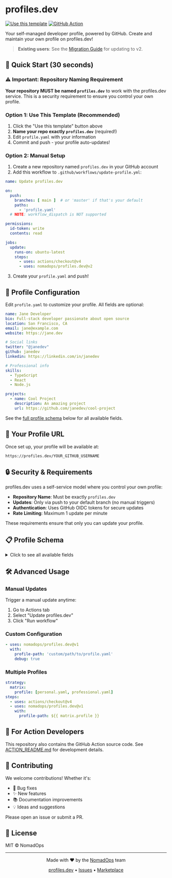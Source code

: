 # profiles.dev

[![Use this template](https://img.shields.io/badge/Use%20this%20template-2ea44f?style=for-the-badge)](https://github.com/nomadops/profiles.dev/generate)
[![GitHub Action](https://img.shields.io/badge/GitHub%20Action-profiles.dev-blue?style=for-the-badge&logo=github-actions)](https://github.com/marketplace/actions/update-profiles-dev)

Your self-managed developer profile, powered by GitHub. Create and maintain your own profile on profiles.dev!

> **Existing users**: See the [Migration Guide](MIGRATION.md) for updating to v2.

## 🚀 Quick Start (30 seconds)

### ⚠️ Important: Repository Naming Requirement

**Your repository MUST be named `profiles.dev`** to work with the profiles.dev service. This is a security requirement to ensure you control your own profile.

### Option 1: Use This Template (Recommended)

1. Click the "Use this template" button above
2. **Name your repo exactly `profiles.dev`** (required!)
3. Edit `profile.yaml` with your information
4. Commit and push - your profile auto-updates!

### Option 2: Manual Setup

1. Create a new repository named `profiles.dev` in your GitHub account
2. Add this workflow to `.github/workflows/update-profile.yml`:

```yaml
name: Update profiles.dev

on:
  push:
    branches: [ main ]  # or 'master' if that's your default
    paths:
      - 'profile.yaml'
  # NOTE: workflow_dispatch is NOT supported

permissions:
  id-token: write
  contents: read

jobs:
  update:
    runs-on: ubuntu-latest
    steps:
      - uses: actions/checkout@v4
      - uses: nomadops/profiles.dev@v2
```

3. Create your `profile.yaml` and push!

## 📝 Profile Configuration

Edit `profile.yaml` to customize your profile. All fields are optional:

```yaml
name: Jane Developer
bio: Full-stack developer passionate about open source
location: San Francisco, CA
email: jane@example.com
website: https://jane.dev

# Social links
twitter: "@janedev"
github: janedev
linkedin: https://linkedin.com/in/janedev

# Professional info
skills:
  - TypeScript
  - React
  - Node.js

projects:
  - name: Cool Project
    description: An amazing project
    url: https://github.com/janedev/cool-project
```

See the [full profile schema](#profile-schema) below for all available fields.

## 🎨 Your Profile URL

Once set up, your profile will be available at:

```
https://profiles.dev/YOUR_GITHUB_USERNAME
```

## 🔒 Security & Requirements

profiles.dev uses a self-service model where you control your own profile:

- **Repository Name**: Must be exactly `profiles.dev`
- **Updates**: Only via push to your default branch (no manual triggers)
- **Authentication**: Uses GitHub OIDC tokens for secure updates
- **Rate Limiting**: Maximum 1 update per minute

These requirements ensure that only you can update your profile.

## 📋 Profile Schema

<details>
<summary>Click to see all available fields</summary>

### Basic Information
- `name` - Your display name
- `bio` - Brief description about yourself
- `company` - Current company/organization
- `location` - Your location
- `email` - Contact email
- `website` - Personal website

### Social Links
- `twitter` - Twitter/X handle or URL
- `github` - GitHub username
- `linkedin` - LinkedIn profile URL

### Professional
- `skills` - Array of skills
- `languages` - Array of languages

### Projects
Array of projects with:
- `name` (required)
- `description`
- `url`
- `role`

### Experience
Array of work experiences with:
- `company` (required)
- `position` (required)
- `duration`
- `description`

### Education
Array of education with:
- `institution` (required)
- `degree`
- `field`
- `year`

### Certifications
Array of certifications with:
- `name` (required)
- `issuer`
- `year`
- `url`

</details>

## 🛠️ Advanced Usage

### Manual Updates

Trigger a manual update anytime:

1. Go to Actions tab
2. Select "Update profiles.dev"
3. Click "Run workflow"

### Custom Configuration

```yaml
- uses: nomadops/profiles.dev@v1
  with:
    profile-path: 'custom/path/to/profile.yaml'
    debug: true
```

### Multiple Profiles

```yaml
strategy:
  matrix:
    profile: [personal.yaml, professional.yaml]
steps:
  - uses: actions/checkout@v4
  - uses: nomadops/profiles.dev@v1
    with:
      profile-path: ${{ matrix.profile }}
```

## 🔧 For Action Developers

This repository also contains the GitHub Action source code. See [ACTION_README.md](ACTION_README.md) for development details.

## 🤝 Contributing

We welcome contributions! Whether it's:
- 🐛 Bug fixes
- ✨ New features
- 📚 Documentation improvements
- 💡 Ideas and suggestions

Please open an issue or submit a PR.

## 📜 License

MIT © NomadOps

---

<p align="center">
  Made with ❤️ by the <a href="https://github.com/nomadops">NomadOps</a> team
</p>

<p align="center">
  <a href="https://profiles.dev">profiles.dev</a> •
  <a href="https://github.com/nomadops/profiles.dev/issues">Issues</a> •
  <a href="https://github.com/marketplace/actions/update-profiles-dev">Marketplace</a>
</p>